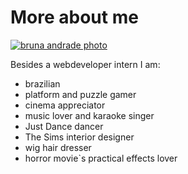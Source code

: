 # More about me

[<img src="https://andradebru.github.io/dfinal-minha-pagina/img/bruna_profile.png" alt="bruna andrade photo">](https://andradebru.github.io/dfinal-minha-pagina/)
<br>

Besides a webdeveloper intern I am:

- brazilian
- platform and puzzle gamer
- cinema appreciator
- music lover and karaoke singer
- Just Dance dancer
- The Sims interior designer
- wig hair dresser
- horror movie`s practical effects lover
